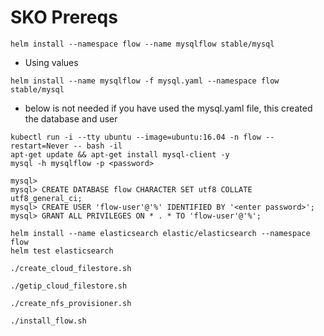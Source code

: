 # SKO Prereqs

```
helm install --namespace flow --name mysqlflow stable/mysql
```

* Using values

```
helm install --name mysqlflow -f mysql.yaml --namespace flow stable/mysql
```

* below is not needed if you have used the mysql.yaml file, this created the database and user

```
kubectl run -i --tty ubuntu --image=ubuntu:16.04 -n flow --restart=Never -- bash -il
apt-get update && apt-get install mysql-client -y
mysql -h mysqlflow -p <password>

```



```
mysql>
mysql> CREATE DATABASE flow CHARACTER SET utf8 COLLATE utf8_general_ci;
mysql> CREATE USER 'flow-user'@'%' IDENTIFIED BY '<enter password>';
mysql> GRANT ALL PRIVILEGES ON * . * TO 'flow-user'@'%';

```

```
helm install --name elasticsearch elastic/elasticsearch --namespace  flow
helm test elasticsearch

```
```
./create_cloud_filestore.sh
```
```
./getip_cloud_filestore.sh
```
```
./create_nfs_provisioner.sh
```
```
./install_flow.sh
```